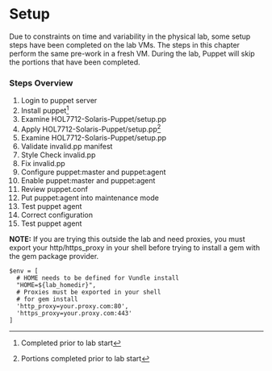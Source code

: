 # Setup

Due to constraints on time and variability in the physical lab, some setup steps have been completed on the lab VMs. The steps in this chapter perform the same pre-work in a fresh VM. During the lab, Puppet will skip the portions that have been completed.

### Steps Overview

1. Login to puppet server
2. Install puppet[^1]
3. Examine HOL7712-Solaris-Puppet\/setup.pp
4. Apply HOL7712-Solaris-Puppet\/setup.pp[^2]
5. Examine HOL7712-Solaris-Puppet\/setup.pp
6. Validate invalid.pp manifest
7. Style Check invalid.pp
8. Fix invalid.pp
9. Configure puppet:master and puppet:agent
10. Enable puppet:master and puppet:agent
11. Review puppet.conf
12. Put puppet:agent into maintenance mode
13. Test puppet agent
14. Correct configuration
15. Test puppet agent

**NOTE:**
If you are trying this outside the lab and need proxies, you must export your http\/https\_proxy in your shell before trying to install a gem with the gem package provider.

```
$env = [
  # HOME needs to be defined for Vundle install
  "HOME=${lab_homedir}",
  # Proxies must be exported in your shell
  # for gem install
  'http_proxy=your.proxy.com:80',
  'https_proxy=your.proxy.com:443'
]
```

[^1]: Completed prior to lab start

[^2]: Portions completed prior to lab start

